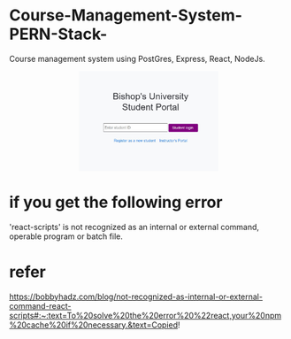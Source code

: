 # Course-Management-System-PERN-Stack-
Course management system using PostGres, Express, React, NodeJs.

<img src="https://github.com/tony1523/Course-Management-System-PERN-Stack-/blob/master/course_management_system.jpg"  style="display: block;margin-left: auto;margin-right: auto;width: 50%">

# if you get the following error 
'react-scripts' is not recognized as an internal or external command,
operable program or batch file.
# refer

https://bobbyhadz.com/blog/not-recognized-as-internal-or-external-command-react-scripts#:~:text=To%20solve%20the%20error%20%22react,your%20npm%20cache%20if%20necessary.&text=Copied!